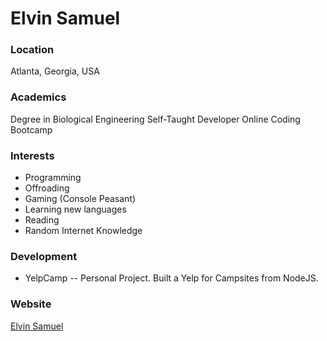 # Elvin Samuel

### Location

Atlanta, Georgia, USA

### Academics

Degree in Biological Engineering
Self-Taught Developer
Online Coding Bootcamp

### Interests

- Programming
- Offroading
- Gaming (Console Peasant)
- Learning new languages
- Reading
- Random Internet Knowledge

### Development

- YelpCamp -- Personal Project. Built a Yelp for Campsites from NodeJS.

### Website

[Elvin Samuel](http://ElvinSamuel.com)
